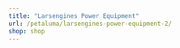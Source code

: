 ```yaml
---
title: "Larsengines Power Equipment"
url: /petaluma/larsengines-power-equipment-2/
shop: shop
---
```

